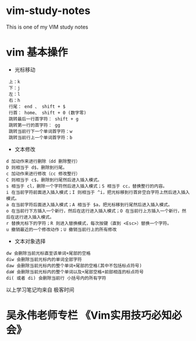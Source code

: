 # vim-study-notes
This is one of my VIM study notes

# vim 基本操作
- 光标移动
```
 上：k 
 下：j
 左：l
 右：h
 行尾： end 、 shift + $ 
 行首： home、 shift + 0 (数字零)
 跳转最后一行首字符： shift + g
 跳转第一行的首字符： gg
 跳转当前行下一个单词首字符：w
 跳转当前行上一个单词首字符：b 

```

- 文本修改

```
d 加动作来进行删除（dd 删除整行）
D 则相当于 d$，删除到行尾。
c 加动作来进行修改（cc 修改整行）
C 则相当于 c$，删除到行尾然后进入插入模式。
s 相当于 cl，删除一个字符然后进入插入模式；S 相当于 cc，替换整行的内容。
i 在当前字符前面进入插入模式；I 则相当于 ^i，把光标移到行首非空白字符上然后进入插入模式。
a 在当前字符后面进入插入模式；A 相当于 $a，把光标移到行尾然后进入插入模式。
o 在当前行下方插入一个新行，然后在这行进入插入模式；O 在当前行上方插入一个新行，然后在这行进入插入模式。
r 替换光标下的字符；R 则进入替换模式，每次按键（直到 <Esc>）替换一个字符。
u 撤销最近的一个修改动作；U 撤销当前行上的所有修改

```

- 文本对象选择

```
dw 会删除当前光标直至该单词+尾部的空格
diw 会删除当前光标内的单词全部字符
daw 会删除当前光标内的整个单词+尾部的空格(其中不包括标点符号)
daW 会删除当前光标内的整个单词以及+尾部空格+前部相连的标点符号
di( 或者 di) 会删除当前行 小括号内的所有字符

```
以上学习笔记均来自 极客时间 
# 吴永伟老师专栏 《Vim实用技巧必知必会》 